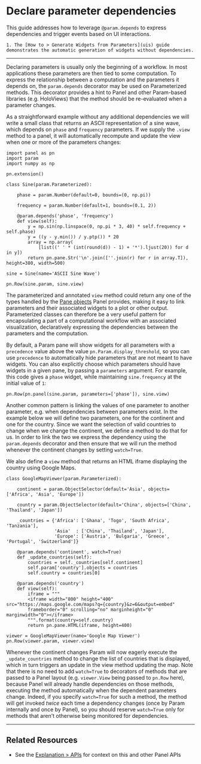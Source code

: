 # Declare parameter dependencies

This guide addresses how to leverage `@param.depends` to express dependencies and trigger events based on UI interactions.

```{admonition} Prerequisites
1. The [How to > Generate Widgets from Parameters](uis) guide demonstrates the automatic generation of widgets without dependencies.
```

---

Declaring parameters is usually only the beginning of a workflow. In most applications these parameters are then tied to some computation. To express the relationship between a computation and the parameters it depends on, the ``param.depends`` decorator may be used on Parameterized methods. This decorator provides a hint to Panel and other Param-based libraries (e.g. HoloViews) that the method should be re-evaluated when a parameter changes.

As a straightforward example without any additional dependencies we will write a small class that returns an ASCII representation of a sine wave, which depends on `phase` and `frequency` parameters. If we supply the ``.view`` method to a panel, it will automatically recompute and update the view when one or more of the parameters changes:

```{pyodide}
import panel as pn
import param
import numpy as np

pn.extension()

class Sine(param.Parameterized):

    phase = param.Number(default=0, bounds=(0, np.pi))

    frequency = param.Number(default=1, bounds=(0.1, 2))

    @param.depends('phase', 'frequency')
    def view(self):
        y = np.sin(np.linspace(0, np.pi * 3, 40) * self.frequency + self.phase)
        y = ((y - y.min()) / y.ptp()) * 20
        array = np.array(
            [list((' ' * (int(round(d)) - 1) + '*').ljust(20)) for d in y])
        return pn.pane.Str('\n'.join([''.join(r) for r in array.T]), height=380, width=500)

sine = Sine(name='ASCII Sine Wave')

pn.Row(sine.param, sine.view)
```

The parameterized and annotated ``view`` method could return any one of the types handled by the [Pane objects](../../explanation/components/components_overview#panes) Panel provides, making it easy to link parameters and their associated widgets to a plot or other output. Parameterized classes can therefore be a very useful pattern for encapsulating a part of a computational workflow with an associated visualization, declaratively expressing the dependencies between the parameters and the computation.

By default, a Param pane will show widgets for all parameters with a `precedence` value above the value `pn.Param.display_threshold`, so you can use `precedence` to automatically hide parameters that are not meant to have widgets.  You can also explicitly choose which parameters should have widgets in a given pane, by passing a `parameters` argument.  For example, this code gives a `phase` widget, while maintaining `sine.frequency` at the initial value of `1`:


```{pyodide}
pn.Row(pn.panel(sine.param, parameters=['phase']), sine.view)
```

Another common pattern is linking the values of one parameter to another parameter, e.g. when dependencies between parameters exist. In the example below we will define two parameters, one for the continent and one for the country. Since we want the selection of valid countries to change when we change the continent, we define a method to do that for us. In order to link the two we express the dependency using the ``param.depends`` decorator and then ensure that we will run the method whenever the continent changes by setting ``watch=True``.

We also define a ``view`` method that returns an HTML iframe displaying the country using Google Maps.


```{pyodide}
class GoogleMapViewer(param.Parameterized):

    continent = param.ObjectSelector(default='Asia', objects=['Africa', 'Asia', 'Europe'])

    country = param.ObjectSelector(default='China', objects=['China', 'Thailand', 'Japan'])

    _countries = {'Africa': ['Ghana', 'Togo', 'South Africa', 'Tanzania'],
                  'Asia'  : ['China', 'Thailand', 'Japan'],
                  'Europe': ['Austria', 'Bulgaria', 'Greece', 'Portugal', 'Switzerland']}

    @param.depends('continent', watch=True)
    def _update_countries(self):
        countries = self._countries[self.continent]
        self.param['country'].objects = countries
        self.country = countries[0]

    @param.depends('country')
    def view(self):
        iframe = """
        <iframe width="800" height="400" src="https://maps.google.com/maps?q={country}&z=6&output=embed"
        frameborder="0" scrolling="no" marginheight="0" marginwidth="0"></iframe>
        """.format(country=self.country)
        return pn.pane.HTML(iframe, height=400)

viewer = GoogleMapViewer(name='Google Map Viewer')
pn.Row(viewer.param, viewer.view)
```

Whenever the continent changes Param will now eagerly execute the ``_update_countries`` method to change the list of countries that is displayed, which in turn triggers an update in the view method updating the map. Note that there is no need to add ``watch=True`` to decorators of methods that are passed to a Panel layout (e.g. ``viewer.View`` being passed to ``pn.Row`` here), because Panel will already handle dependencies on those methods, executing the method automatically when the dependent parameters change. Indeed, if you specify ``watch=True`` for such a method, the method will get invoked _twice_ each time a dependency changes (once by Param internally and once by Panel), so you should reserve ``watch=True`` only for methods that aren't otherwise being monitored for dependencies.

---

## Related Resources

- See the [Explanation > APIs](../../explanation/api/index) for context on this and other Panel APIs
